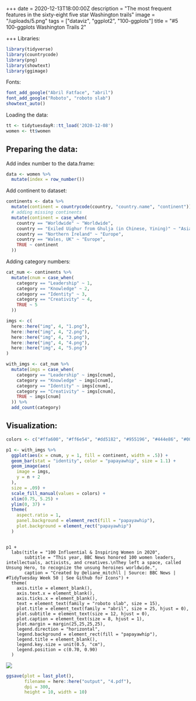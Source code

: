 +++
date = 2020-12-13T18:00:00Z
description = "The most frequent features in the sixty-eight five star Washington trails"
image = "/uploads/5.png"
tags = ["dataviz", "ggplot2", "100-ggplots"]
title = "#5 100-ggplots Washington Trails 2"

+++
Libraries:

```r
library(tidyverse)
library(countrycode)
library(png)
library(showtext)
library(ggimage)
```

Fonts:

```r
font_add_google("Abril Fatface", "abril")
font_add_google("Roboto", "roboto slab")
showtext_auto()
```

Loading the data:

```r
tt <- tidytuesdayR::tt_load('2020-12-08')
women <- tt$women
```

## Preparing the data:

Add index number to the data.frame:

```r
data <- women %>% 
  mutate(index = row_number())
```

Add continent to dataset:

```r
continents <- data %>% 
  mutate(continent = countrycode(country, "country.name", "continent")) %>% 
  # adding missing continents
  mutate(continent = case_when(
    country == "Worldwide" ~ "Worldwide",
    country == "Exiled Uighur from Ghulja (in Chinese, Yining)" ~ "Asia",
    country == "Northern Ireland" ~ "Europe",
    country == "Wales, UK" ~ "Europe",
    TRUE ~ continent
  ))
```

Adding category numbers:

```r
cat_num <- continents %>% 
  mutate(cnum = case_when(
    category == "Leadership" ~ 1,
    category == "Knowledge" ~ 2,
    category == "Identity" ~ 3,
    category == "Creativity" ~ 4,
    TRUE ~ 5
  )) 
```

```r
imgs <- c(
  here::here("img", 4, "1.png"),
  here::here("img", 4, "2.png"),
  here::here("img", 4, "3.png"),
  here::here("img", 4, "4.png"),
  here::here("img", 4, "5.png")
)

with_imgs <- cat_num %>% 
  mutate(imgs = case_when(
    category == "Leadership" ~ imgs[cnum],
    category == "Knowledge" ~ imgs[cnum],
    category == "Identity" ~ imgs[cnum],
    category == "Creativity" ~ imgs[cnum],
    TRUE ~ imgs[cnum]
  )) %>% 
  add_count(category)
```

## Visualization:

```r
colors <- c("#ffa600", "#ff6e54", "#dd5182", "#955196", "#444e86", "#003f5c")

p1 <- with_imgs %>% 
  ggplot(aes(x = cnum, y = 1, fill = continent, width = .5)) +
  geom_bar(stat = "identity", color = "papayawhip", size = 1.1) + 
  geom_image(aes(
    image = imgs,
    y = n + 2
  ),
  size = .09) +
  scale_fill_manual(values = colors) +
  xlim(0.75, 5.25) +
  ylim(0, 37) +
  theme(
    aspect.ratio = 1,
    panel.background = element_rect(fill = "papayawhip"),
    plot.background = element_rect("papayawhip")
  )
```


```{r plot, fig.width=10,fig.height=10, fig.path="output", dev='png', fig.showtext=TRUE, eval=FALSE}

p1 + 
  labs(title = "100 Influential & Inspiring Women in 2020",
       subtitle = "This year, BBC News honored 100 women leaders, intellectuals, activists, and creatives.\nThey left a space, called Unsung Hero, to recognize the unsung heroines worldwide.",
       caption = "Created by @eliane_mitchll | Source: BBC News | #TidyTuesday Week 50 | See Github for Icons") +
  theme(
    axis.title = element_blank(),
    axis.text.x = element_blank(),
    axis.ticks.x = element_blank(),
    text = element_text(family = "roboto slab", size = 15),
    plot.title = element_text(family = "abril", size = 25, hjust = 0),
    plot.subtitle = element_text(size = 12, hjust = 0),
    plot.caption = element_text(size = 8, hjust = 1),
    plot.margin = margin(25,25,25,25),
    legend.direction = "horizontal",
    legend.background = element_rect(fill = "papayawhip"),
    legend.title = element_blank(),
    legend.key.size = unit(0.5, "cm"),
    legend.position = c(0.70, 0.90)
  )
```
![](/uploads/5.png) 

```r
ggsave(plot = last_plot(),
       filename = here::here("output", "4.pdf"),
       dpi = 300,
       height = 10, width = 10)
```

